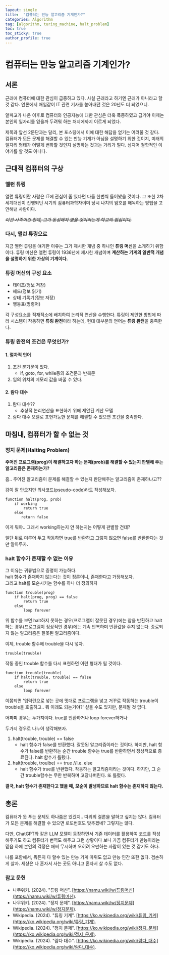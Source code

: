 ```yaml
---
layout: single
title:  "컴퓨터는 만능 알고리즘 기계인가?"
categories: Algorithm
tag: [algorithm, turing_machine, halt_problem]
toc: true
toc_sticky: true
author_profile: true
---
```


# 컴퓨터는 만능 알고리즘 기계인가?
## 서론
근래에 컴퓨터에 대한 관심이 급증하고 있다. 사실 근래라고 하기엔 근래가 아니라고 할 것 같다. 언론에서 매일같이 IT 관련 기사를 쏟아내던 것은 20년도 더 되었으니.

알파고가 나온 이후로 컴퓨터와 인공지능에 대한 관심은 더욱 폭증하였고 급기야 이제는 본인의 일자리를 잃을까 두려워 하는 처지에까지 이르게 되었다.

제목과 앞선 2문단과는 달리, 본 포스팅에서 이에 대한 해답을 얻기는 어려울 것 같다. 컴퓨터가 모든 문제를 해결할 수 있는 만능 기계가 아님을 설명하기 위한 것이지, 미래의 일자리 형태가 어떻게 변화할 것인지 설명하는 것과는 거리가 멀다. 심지어 철학적인 이야기를 할 것도 아니다.

## 근대적 컴퓨터의 구상
### 앨런 튜링
앨런 튜링이란 사람은 IT에 관심이 좀 있다면 다들 한번씩 들어봤을 것이다. 그 또한 2차 세계대전이 진행되던 시기의 컴퓨터과학자이며 당시 나치의 암호를 해독하는 방법을 고안해낸 사람이다.

~~*이건 사족이긴 한데, 그가 동성애자 였을 것이라는게 학교의 점심이다.*~~

### 다시, 앨런 튜링으로
지금 앨런 튜링을 얘기한 이유는 그가 제시한 개념 중 하나인 **튜링 머신**을 소개하기 위함이다. 튜링 머신은 앨런 튜링이 1936년에 제시한 개념이며 **계산하는 기계의 일반적 개념을 설명하기 위한 가상의 기계이다.**

### 튜링 머신의 구성 요소
- 테이프(정보 저장)
- 헤드(정보 읽기)
- 상태 기록기(정보 저장)
- 행동표(명령어)

각 구성요소를 적재적소에 배치하여 논리적 연산을 수행한다. 튜링이 제안한 방법에 따라 시스템이 작동하면 **튜링 완전**이라 하는데, 현대 대부분의 언어는 **튜링 완전**을 충족한다.

### 튜링 완전의 조건은 무엇인가?
#### 1. 절차적 언어
1. 조건 분기문이 있다.
    - if, goto, for, while등의 조건문과 반복문
2. 임의 위치의 메모리 값을 바꿀 수 있다.

#### 2. 람다 대수
1. 람다 대수??
    - 추상적 논리연산을 표현하기 위해 제안된 계산 모델
2. 람다 대수 모델로 표현가능한 문제를 해결할 수 있으면 조건을 충족한다.

## 마침내, 컴퓨터가 할 수 없는 것
### 정지 문제(Halting Problem)
**주어진 프로그램(prog)이 해결하고자 하는 문제(prob)를 해결할 수 있는지 판별해 주는 알고리즘은 존재하는가?**

흠.. 주어진 알고리즘이 문제를 해결할 수 있는지 판단해주는 알고리즘이 존재하냐고??

감이 잘 안오지만 의사코드(pseudo-code)라도 작성해보자.
```
function halt(prog, prob)
    if working
        return true
    else
       return false 
```
이게 뭐야.. 그래서 working하는지 안 하는지는 어떻게 판별할 건데?

일단 뒤로 미루어 두고 작동하면 true를 반환하고 그렇지 않으면 false를 반환한다는 것만 알아두자.

### halt 함수가 존재할 수 없는 이유
그 이유는 귀류법으로 증명이 가능하다.<br/>
halt 함수가 존재하지 않는다는 것이 정론이니, 존재한다고 가정해보자.<br/>
그리고 halt를 모순시키는 함수를 하나 더 정의하자
```
function trouble(prog)
    if halt(prog, prog) == false
        return true
    else
        loop forever
```
위 함수를 보면 halt하지 못하는 경우(프로그램이 잘못된 경우)에는 참을 반환하고 halt하는 경우(프로그램이 정상적인 경우)에는 계속 반복하며 반환값을 주지 않는다. 종료되지 않는 알고리즘은 잘못된 알고리즘이다.

이제, trouble 함수에 trouble을 다시 넣자.
```
trouble(trouble)
```

작동 중인 trouble 함수를 다시 표현하면 이런 형태가 될 것이다.
```
function trouble(trouble)
    if halt(trouble, trouble) == false
        return true
    else
        loop forever
```

이쯤되면 '입력란으로 넣는 곳에 멋대로 프로그램을 넣고 거꾸로 작동하는 trouble이 trouble을 호출하고.. 뭐 이래도 되는거야?' 싶을 수도 있지만, 문제될 것 없다.

어짜피 경우는 두가지이다. true를 반환하거나 loop forever하거나

두가지 경우로 나누어 생각해보자.
1. halt(trouble, trouble) == false
    - halt 함수가 false를 반환했다. 잘못된 알고리즘이라는 것이다. 하지만, halt 함수가 false를 반환하는 순간 trouble 함수는 true를 반환하면서 정상적으로 종료된다. halt 함수가 틀렸다.
2. halt(trouble, troulbe) == true //i.e. else
    - halt 함수가 true를 반환했다. 작동하는 알고리즘이라는 것이다. 하지만, 그 순간 trouble함수는 무한 반복하며 고장나버린다. 또 틀렸다.

**결국, halt 함수가 존재한다고 했을 때, 모순이 발생하므로 halt 함수는 존재하지 않는다.**

## 총론
컴퓨터가 못 푸는 문제도 하나쯤은 있겠지.. 따위의 결론을 말하고 싶지는 않다. 컴퓨터가 모든 문제를 해결할 수 있으면 로또번호도 맞추겠네? 그렇지는 않다.

다만, ChatGPT와 같은 LLM 모델이 등장하면서 기존 데이터를 활용하여 코드를 작성해주기도 하고 컴퓨터가 번역도 해주고 그런 상황이다 보니 가끔 컴퓨터가 만능이라는 믿음 하에 본인의 걱정은 애써 무시하며 오히려 오만하는 사람이 있는 것 같기도 하다.

나를 포함해서, 뭐든지 다 할수 있는 만능 기계 따위도 없고 만능 인간 또한 없다. 겸손하게 살자. 세상은 나 혼자서 사는 곳도 아니고 혼자서 살 수도 없다.

### 참고 문헌
- 나무위키. (2024). "튜링 머신". [https://namu.wiki/w/튜링머신](https://namu.wiki/w/튜링머신).
- 나무위키. (2024). "정지 문제". [https://namu.wiki/w/정지문제](https://namu.wiki/w/정지문제).
- Wikipedia. (2024). "튜링 기계". [https://ko.wikipedia.org/wiki/튜링_기계](https://ko.wikipedia.org/wiki/튜링_기계).
- Wikipedia. (2024). "정지 문제". [https://ko.wikipedia.org/wiki/정지_문제](https://ko.wikipedia.org/wiki/정지_문제).
- Wikipedia. (2024). "람다 대수". [https://ko.wikipedia.org/wiki/람다_대수](https://ko.wikipedia.org/wiki/람다_대수).